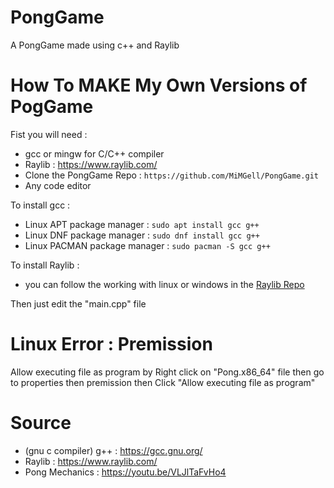# PongGame
A PongGame made using c++ and Raylib

# How To MAKE My Own Versions of PogGame
Fist you will need :
 - gcc or mingw for C/C++ compiler
 - Raylib : https://www.raylib.com/
 - Clone the PongGame Repo : ```https://github.com/MiMGell/PongGame.git```
 - Any code editor  

To install gcc :
 - Linux APT package manager : ```sudo apt install gcc g++```
 - Linux DNF package manager : ```sudo dnf install gcc g++```
 - Linux PACMAN package manager : ```sudo pacman -S gcc g++```  

To install Raylib :
 - you can follow the working with linux or windows in the [Raylib Repo](https://github.com/raysan5/raylib)  

Then just edit the "main.cpp" file

# Linux Error : Premission
Allow executing file as program by Right click on "Pong.x86_64" file
then go to properties then premission then Click "Allow executing file as program"  

# Source
 - (gnu c compiler) g++ : https://gcc.gnu.org/
 - Raylib               : https://www.raylib.com/
 - Pong Mechanics       : https://youtu.be/VLJlTaFvHo4  
